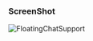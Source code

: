 ### ScreenShot

![FloatingChatSupport](https://github.com/user-attachments/assets/b0b323f5-b637-429a-ad8c-5732a0032f10)
